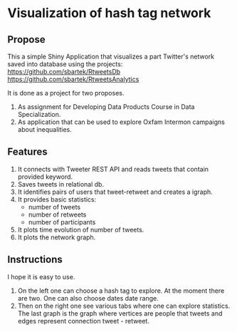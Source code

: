 # Visualization of hash tag network

## Propose

This a simple Shiny Application that visualizes a part Twitter's
network saved into database using the projects:
https://github.com/sbartek/RtweetsDb
https://github.com/sbartek/RtweetsAnalytics

It is done as a project for two proposes.
1. As assignment for Developing Data Products Course in Data
   Specialization.
2. As application that can be used to explore Oxfam Intermon campaigns
about inequalities.

## Features

1. It connects with Tweeter REST API and reads tweets that contain provided keyword.
2. Saves tweets in relational db.
3. It identifies pairs of users that tweet-retweet and creates a igraph.
4. It provides basic statistics:
   * number of tweets
   * number of retweets
   * number of participants
5. It plots time evolution of number of tweets.
6. It plots the network graph.

## Instructions

I hope it is easy to use.

1. On the left one can choose a hash tag to explore. At the moment
   there are two. One can also choose dates date range.
2. Then on the right one see various tabs where one can explore
   statistics. The last graph is the graph where vertices are people
   that tweets and edges represent connection tweet - retweet.
